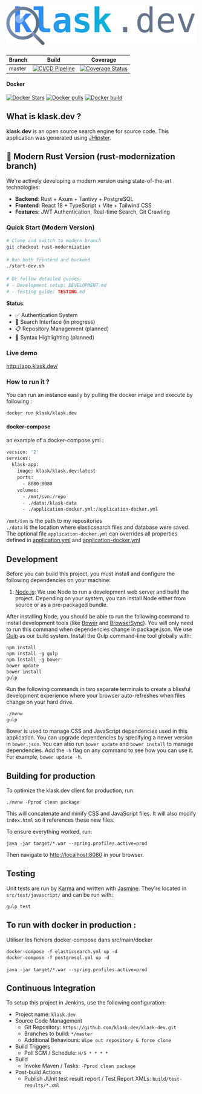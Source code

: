 # [![klask.dev](https://raw.githubusercontent.com/klask-dev/klask-dev/refs/heads/master/resources/images/klask-dev-clean-v2.svg)](https://github.com/klask-dev/klask-dev)

| Branch  | Build  | Coverage  |
|---|---|---|
| master  | [![CI/CD Pipeline](https://github.com/klask-dev/klask-dev/actions/workflows/ci.yml/badge.svg)](https://github.com/klask-dev/klask-dev/actions/workflows/ci.yml)  | [![Coverage Status](https://img.shields.io/coveralls/klask-dev/klask-dev/master.svg?style=flat-square)](https://coveralls.io/github/klask-dev/klask-dev?branch=master) |
#### Docker
[![Docker Stars](https://img.shields.io/docker/stars/klask/klask.dev.svg?style=flat-square)](https://hub.docker.com/r/klask/klask.dev/) [![Docker pulls](https://img.shields.io/docker/pulls/klask/klask.dev.svg?style=flat-square)](https://hub.docker.com/r/klask/klask.dev/) [![Docker build](https://img.shields.io/docker/automated/klask/klask.dev.svg?style=flat-square)](https://hub.docker.com/r/klask/klask.dev/builds/)


## What is klask.dev ?
__klask.dev__ is an open source search engine for source code. This application was generated using [JHipster](https://jhipster.github.io).

## 🦀 Modern Rust Version (rust-modernization branch)

We're actively developing a modern version using state-of-the-art technologies:

- **Backend**: Rust + Axum + Tantivy + PostgreSQL
- **Frontend**: React 18 + TypeScript + Vite + Tailwind CSS
- **Features**: JWT Authentication, Real-time Search, Git Crawling

### Quick Start (Modern Version)
```bash
# Clone and switch to modern branch
git checkout rust-modernization

# Run both frontend and backend
./start-dev.sh

# Or follow detailed guides:
# - Development setup: DEVELOPMENT.md
# - Testing guide: TESTING.md
```

**Status**: 
- ✅ Authentication System
- 🚧 Search Interface (in progress)
- 📋 Repository Management (planned)
- 🎨 Syntax Highlighting (planned)

### Live demo
http://app.klask.dev/

### How to run it ?
You can run an instance easily by pulling the docker image and execute by following :

    docker run klask/klask.dev

#### docker-compose
an example of a docker-compose.yml :

```Dockerfile
version: '2'
services:
  klask-app:
    image: klask/klask.dev:latest
    ports:
      - 8080:8080
    volumes:
      - /mnt/svn:/repo
      - ./data:/klask-data
      - ./application-docker.yml:/application-docker.yml
```

`/mnt/svn` is the path to my repositories  
`./data` is the location where elasticsearch files and database were saved.  
The optional file `application-docker.yml` can overrides all properties defined in [application.yml](/src/main/resources/config/application.yml) and [application-docker.yml](/src/main/resources/config/application-docker.yml)   


## Development
Before you can build this project, you must install and configure the following dependencies on your machine:

1. [Node.js][]: We use Node to run a development web server and build the project.
   Depending on your system, you can install Node either from source or as a pre-packaged bundle.

After installing Node, you should be able to run the following command to install development tools (like
[Bower][] and [BrowserSync][]). You will only need to run this command when dependencies change in package.json.
We use [Gulp][] as our build system. Install the Gulp command-line tool globally with:

    npm install
    npm install -g gulp
    npm install -g bower
    bower update
    bower install
    gulp


Run the following commands in two separate terminals to create a blissful development experience where your browser
auto-refreshes when files change on your hard drive.

    ./mvnw
    gulp

Bower is used to manage CSS and JavaScript dependencies used in this application. You can upgrade dependencies by
specifying a newer version in `bower.json`. You can also run `bower update` and `bower install` to manage dependencies.
Add the `-h` flag on any command to see how you can use it. For example, `bower update -h`.


## Building for production

To optimize the klask.dev client for production, run:

    ./mvnw -Pprod clean package

This will concatenate and minify CSS and JavaScript files. It will also modify `index.html` so it references
these new files.

To ensure everything worked, run:

    java -jar target/*.war --spring.profiles.active=prod

Then navigate to [http://localhost:8080](http://localhost:8080) in your browser.

## Testing

Unit tests are run by [Karma][] and written with [Jasmine][]. They're located in `src/test/javascript/` and can be run with:

    gulp test


## To run with docker in production :

Utiliser les fichiers docker-compose dans src/main/docker
    
    docker-compose -f elasticsearch.yml up -d
    docker-compose -f postgresql.yml up -d
    
    java -jar target/*.war --spring.profiles.active=prod




## Continuous Integration

To setup this project in Jenkins, use the following configuration:

* Project name: `klask.dev`
* Source Code Management
    * Git Repository: `https://github.com/klask-dev/klask-dev.git`
    * Branches to build: `*/master`
    * Additional Behaviours: `Wipe out repository & force clone`
* Build Triggers
    * Poll SCM / Schedule: `H/5 * * * *`
* Build
    * Invoke Maven / Tasks: `-Pprod clean package`
* Post-build Actions
    * Publish JUnit test result report / Test Report XMLs: `build/test-results/*.xml`

[JHipster]: https://jhipster.github.io/
[Node.js]: https://nodejs.org/
[Bower]: http://bower.io/
[Gulp]: http://gulpjs.com/
[BrowserSync]: http://www.browsersync.io/
[Karma]: http://karma-runner.github.io/
[Jasmine]: http://jasmine.github.io/2.0/introduction.html
[Protractor]: https://angular.github.io/protractor/

